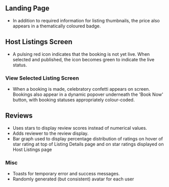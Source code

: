 ## Landing Page
- In addition to required information for listing thumbnails, the price also appears in a thematically coloured badge.
  

## Host Listings Screen
- A pulsing red icon indicates that the booking is not yet live. When selected and published, the icon becomes green to indicate the live status.

### View Selected Listing Screen
- When a booking is made, celebratory confetti appears on screen. Bookings also appear in a dynamic popover underneath the 'Book Now' button, with booking statuses appropriately colour-coded.

## Reviews
- Uses stars to display review scores instead of numerical values.
- Adds reviewer to the review display.
- Bar graph used to display percentage distribution of ratings on hover of star rating at top of Listing Details page and on star ratings displayed on Host Listings page

### Misc
- Toasts for temporary error and success messages.
- Randomly generated (but consistent) avatar for each user
